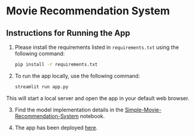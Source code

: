 # Movie Recommendation System

## Instructions for Running the App

1. Please install the requirements listed in `requirements.txt` using the following command:

    ```bash
    pip install -r requirements.txt
    ```

2. To run the app locally, use the following command:

    ```bash
    streamlit run app.py
    ```

This will start a local server and open the app in your default web browser.

3. Find the model implementation details in the [Simple-Movie-Recommendation-System](/movie_recommendation.ipynb) notebook.

4. The app has been deployed [here](https://simple-movie-recommendation-system-flick-pick.streamlit.app/).

